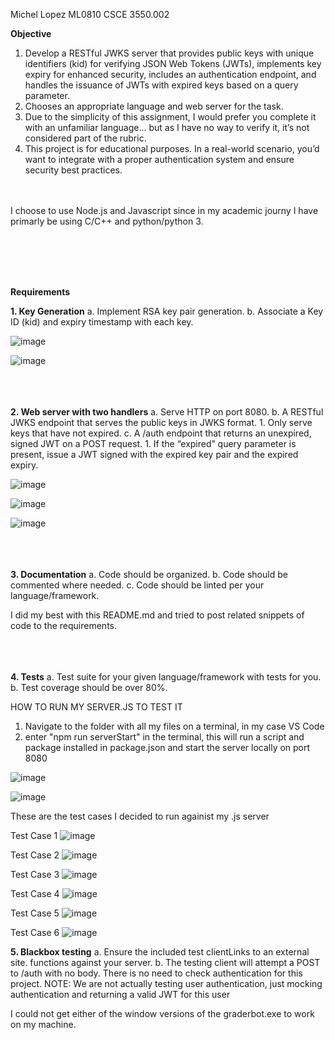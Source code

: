 Michel Lopez
ML0810
CSCE 3550.002 

**Objective**
1. Develop a RESTful JWKS server that provides public keys with unique identifiers (kid) for verifying JSON Web Tokens (JWTs), implements key expiry for enhanced security, includes an authentication endpoint, and handles the issuance of JWTs with expired keys based on a query parameter.
2. Chooses an appropriate language and web server for the task.
3. Due to the simplicity of this assignment, I would prefer you complete it with an unfamiliar language… but as I have no way to verify it, it’s not considered part of the rubric.
4. This project is for educational purposes. In a real-world scenario, you’d want to integrate with a proper authentication system and ensure security best practices.

<br/><br/>
I choose to use Node.js and Javascript since in my academic journy I have primarly be using C/C++ and python/python 3.

<br/><br/>
<br/><br/>

**Requirements**

**1. Key Generation** a. Implement RSA key pair generation. b. Associate a Key ID (kid) and expiry timestamp with each key.


![image](https://github.com/zzyztx/Project1/assets/91233057/43f371d4-5956-4b3a-aac4-1e18ceaece56)

![image](https://github.com/zzyztx/Project1/assets/91233057/bdb66519-ef03-4b12-923d-f9feb50d3312)
<br/><br/>
<br/><br/>


**2. Web server with two handlers** a. Serve HTTP on port 8080. b. A RESTful JWKS endpoint that serves the public keys in JWKS format. 1. Only serve keys that have not expired. c. A /auth endpoint that returns an unexpired, signed JWT on a POST request. 1. If the “expired” query parameter is present, issue a JWT signed with the expired key pair and the expired expiry.

![image](https://github.com/zzyztx/Project1/assets/91233057/b4e179c3-54aa-4fa2-9e72-0f590cd03ab8)

![image](https://github.com/zzyztx/Project1/assets/91233057/e95d93fc-b6b0-4cdb-90bd-d914a9466541)

![image](https://github.com/zzyztx/Project1/assets/91233057/58b2e622-701b-477e-9b7b-902e97ff2599)
<br/><br/>
<br/><br/>


**3. Documentation** a. Code should be organized. b. Code should be commented where needed. c. Code should be linted per your language/framework.

I did my best with this README.md and tried to post related snippets of code to the requirements.
<br/><br/>
<br/><br/>


**4. Tests** a. Test suite for your given language/framework with tests for you. b. Test coverage should be over 80%.


HOW TO RUN MY SERVER.JS TO TEST IT
1. Navigate to the folder with all my files on a terminal, in my case VS Code
2. enter "npm run serverStart" in the terminal, this will run a script and package installed in package.json and start the server locally on port 8080

![image](https://github.com/zzyztx/Project1/assets/91233057/7b454939-416f-4df0-b45d-4ef608f54c3e)





![image](https://github.com/zzyztx/Project1/assets/91233057/45657978-bbd3-4926-a6bb-2336910239d3)

These are the test cases I decided to run againist my .js server

Test Case 1
![image](https://github.com/zzyztx/Project1/assets/91233057/dc86e78a-7d3f-4f96-b9b3-892f5e0eb9cb)


Test Case 2
![image](https://github.com/zzyztx/Project1/assets/91233057/8aea9702-53a3-4f86-a68a-2821c69fa528)


Test Case 3
![image](https://github.com/zzyztx/Project1/assets/91233057/0aafa25c-f007-4fa1-8e2b-57a901f0ec07)


Test Case 4
![image](https://github.com/zzyztx/Project1/assets/91233057/2b4739b0-5477-49de-a9a6-4f14235eed3a)


Test Case 5
![image](https://github.com/zzyztx/Project1/assets/91233057/af0896bf-164c-4869-b323-4c6ea61c2746)


Test Case 6
![image](https://github.com/zzyztx/Project1/assets/91233057/96a5a59d-527c-4d63-b1ed-802766ce35be)






**5. Blackbox testing** a. Ensure the included test clientLinks to an external site. functions against your server. b. The testing client will attempt a POST to /auth with no body. There is no need to check authentication for this project. NOTE: We are not actually testing user authentication, just mocking authentication and returning a valid JWT for this user

I could not get either of the window versions of the graderbot.exe to work on my machine.
